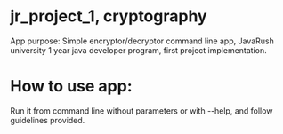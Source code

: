 # jr_project_1, cryptography
App purpose:
Simple encryptor/decryptor command line app, 
JavaRush university 1 year java developer program,
first project implementation.

# How to use app:
Run it from command line without parameters or with --help,
and follow guidelines provided.